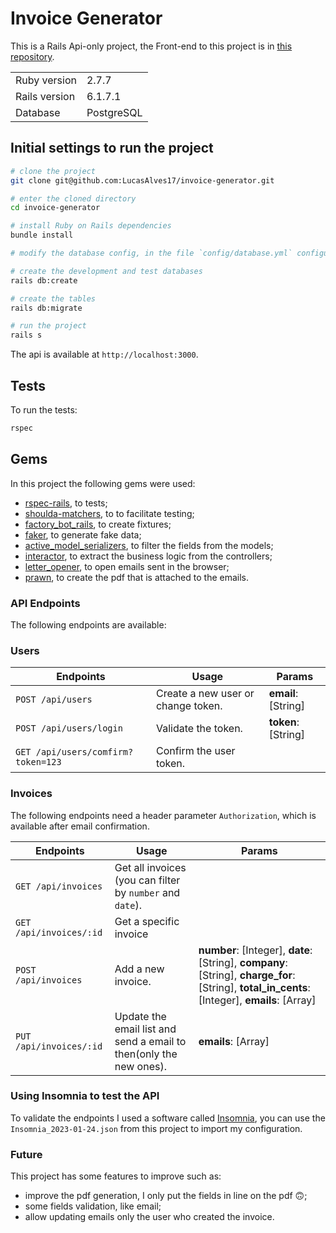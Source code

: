 # Invoice Generator

This is a Rails Api-only project, the Front-end to this project is in [this repository](https://github.com/LucasAlves17/invoice-generator-web).

<table>
  <tr>
    <td>Ruby version</td>
    <td>
      2.7.7
    </td>
  </tr>
  <tr>
    <td>Rails version</td>
    <td>
      6.1.7.1
    </td>
  </tr>
  <tr>
    <td>Database</td>
    <td>
      PostgreSQL
    </td>
  </tr>
</table>

## Initial settings to run the project

```bash
# clone the project
git clone git@github.com:LucasAlves17/invoice-generator.git

# enter the cloned directory
cd invoice-generator

# install Ruby on Rails dependencies
bundle install

# modify the database config, in the file `config/database.yml` configure your username and password

# create the development and test databases
rails db:create

# create the tables
rails db:migrate

# run the project
rails s
```

The api is available at `http://localhost:3000`.

## Tests

To run the tests:

```bash
rspec
```

## Gems

In this project the following gems were used:

- [rspec-rails](https://github.com/rspec/rspec-rails), to tests;
- [shoulda-matchers](https://github.com/thoughtbot/shoulda-matchers), to to facilitate testing;
- [factory_bot_rails](https://github.com/thoughtbot/factory_bot_rails), to create fixtures;
- [faker](https://github.com/faker-ruby/faker), to generate fake data;
- [active_model_serializers](https://github.com/rails-api/active_model_serializers), to filter the fields from the models;
- [interactor](https://github.com/collectiveidea/interactor), to extract the business logic from the controllers;
- [letter_opener](https://www.ruby-toolbox.com/projects/letter_opener), to open emails sent in the browser;
- [prawn](https://github.com/prawnpdf/prawn), to create the pdf that is attached to the emails.

### API Endpoints

The following endpoints are available:

### Users

| Endpoints                          | Usage                              | Params             |
| ---------------------------------- | ---------------------------------- | ------------------ |
| `POST /api/users`                  | Create a new user or change token. | **email**:[String] |
| `POST /api/users/login`            | Validate the token.                | **token**:[String] |
| `GET /api/users/comfirm?token=123` | Confirm the user token.            |                    |

### Invoices

The following endpoints need a header parameter `Authorization`, which is available after email confirmation.

| Endpoints               | Usage                                                              | Params                                                                                                                                         |
| ----------------------- | ------------------------------------------------------------------ | ---------------------------------------------------------------------------------------------------------------------------------------------- |
| `GET /api/invoices`     | Get all invoices (you can filter by `number` and `date`).          |                                                                                                                                                |
| `GET /api/invoices/:id` | Get a specific invoice                                             |                                                                                                                                                |
| `POST /api/invoices`    | Add a new invoice.                                                 | **number**: [Integer], **date**: [String], **company**: [String], **charge_for**: [String], **total_in_cents**: [Integer], **emails**: [Array] |
| `PUT /api/invoices/:id` | Update the email list and send a email to then(only the new ones). | **emails**: [Array]                                                                                                                            |

### Using Insomnia to test the API

To validate the endpoints I used a software called [Insomnia](https://insomnia.rest/download), you can use the `Insomnia_2023-01-24.json` from this project to import my configuration.

### Future

This project has some features to improve such as:

- improve the pdf generation, I only put the fields in line on the pdf 🙃;
- some fields validation, like email;
- allow updating emails only the user who created the invoice.

